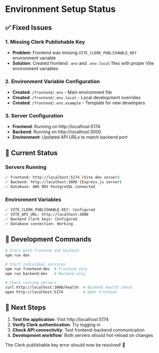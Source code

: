 # Environment Setup Status

## ✅ Fixed Issues

### 1. Missing Clerk Publishable Key
- **Problem**: Frontend was missing `VITE_CLERK_PUBLISHABLE_KEY` environment variable
- **Solution**: Created frontend `.env` and `.env.local` files with proper Vite environment variables

### 2. Environment Variable Configuration
- **Created**: `/frontend/.env` - Main environment file
- **Created**: `/frontend/.env.local` - Local development overrides  
- **Created**: `/frontend/.env.example` - Template for new developers

### 3. Server Configuration
- **Frontend**: Running on http://localhost:5174
- **Backend**: Running on http://localhost:3000  
- **Environment**: Updated API URLs to match backend port

## 🚀 Current Status

### Servers Running
```bash
✅ Frontend: http://localhost:5174 (Vite dev server)
✅ Backend: http://localhost:3000 (Express.js server)
✅ Database: AWS RDS PostgreSQL connected
```

### Environment Variables
```bash
✅ VITE_CLERK_PUBLISHABLE_KEY: Configured
✅ VITE_API_URL: http://localhost:3000
✅ Backend Clerk keys: Configured
✅ Database connection: Working
```

## 🔧 Development Commands

```bash
# Start both frontend and backend
npm run dev

# Start individual services
npm run frontend:dev  # Frontend only
npm run backend:dev   # Backend only

# Check running servers
curl http://localhost:3000/health  # Backend health check
open http://localhost:5174         # Open frontend
```

## 📝 Next Steps

1. **Test the application**: Visit http://localhost:5174
2. **Verify Clerk authentication**: Try logging in
3. **Check API connectivity**: Test frontend-backend communication
4. **Development workflow**: Both servers should hot-reload on changes

The Clerk publishable key error should now be resolved! 🎉
